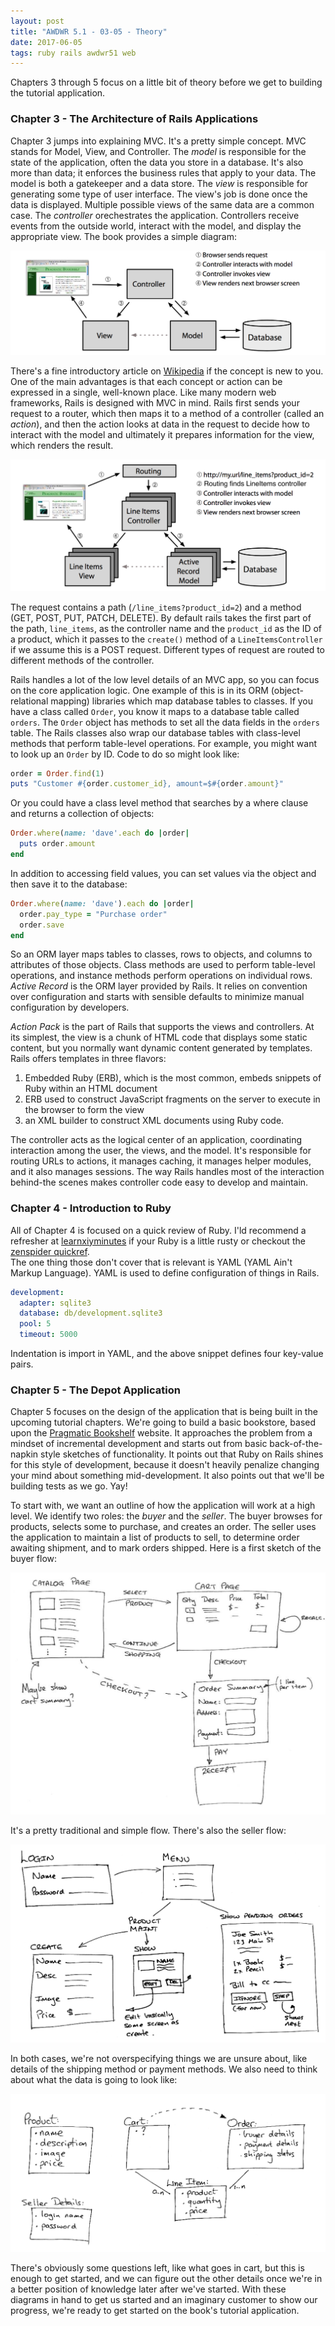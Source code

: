 ```yaml
---
layout: post
title: "AWDWR 5.1 - 03-05 - Theory"
date: 2017-06-05
tags: ruby rails awdwr51 web
---
```


Chapters 3 through 5 focus on a little bit of theory before we get to
building the tutorial application.

### Chapter 3 - The Architecture of Rails Applications

Chapter 3 jumps into explaining MVC.
It's a pretty simple concept.  MVC stands for Model, View, and Controller.
The *model* is responsible for the state of the application, often the data
you store in a database.  It's also more than data; it enforces the business
rules that apply to your data.  The model is both a gatekeeper and a data
store.  The *view* is responsible for generating some type of user
interface.  The view's job is done once the data is displayed.
Multiple possible views of the same data are a common case.  The
*controller* orechestrates the application.  Controllers receive events from
the outside world, interact with the model, and display the appropriate
view.  The book provides a simple diagram:

![MVC](/img/2017-06-05/mvc-diagram.png)

There's a fine introductory article on
[Wikipedia](https://en.wikipedia.org/wiki/Model%E2%80%93view%E2%80%93controller)
if the concept is new to you.  One of the main advantages is that each
concept or action can be expressed in a single, well-known place.  Like
many modern web frameworks, Rails is designed with MVC in mind.  Rails
first sends your request to a router, which then maps it to a method of a
controller (called an *action*), and then the action looks at data in the
request to decide how to interact with the model and ultimately it prepares
information for the view, which renders the result.

![Rails MVC](/img/2017-06-05/rails-mvc.png)

The request contains a path (`/line_items?product_id=2`) and a method
(GET, POST, PUT, PATCH, DELETE).  By default rails takes the first part of
the path, `line_items`, as the controller name and the `product_id` as the
ID of a product, which it passes to the `create()` method of a
`LineItemsController` if we assume this is a POST request.  Different types
of request are routed to different methods of the controller.

Rails handles a lot of the low level details of an MVC app, so you can focus
on the core application logic.  One example of this is in its ORM (object-
relational mapping) libraries which map database tables to classes.  If you
have a class called `Order`, you know it maps to a database table called
`orders`.  The `Order` object has methods to set all the data fields in the
`orders` table.  The Rails classes also wrap our database tables with
class-level methods that perform table-level operations.  For example, you
might want to look up an `Order` by ID.  Code to do so might look like:

```ruby
order = Order.find(1)
puts "Customer #{order.customer_id}, amount=$#{order.amount}"
```

Or you could have a class level method that searches by a where clause and
returns a collection of objects:

```ruby
Order.where(name: 'dave'.each do |order|
  puts order.amount
end
```

In addition to accessing field values, you can set values via the object
and then save it to the database:

```ruby
Order.where(name: 'dave').each do |order|
  order.pay_type = "Purchase order"
  order.save
end
```

So an ORM layer maps tables to classes, rows to objects, and columns to
attributes of those objects.  Class methods are used to perform table-level
operations, and instance methods perform operations on individual rows.
*Active Record* is the ORM layer provided by Rails.  It relies on
convention over configuration and starts with sensible defaults to minimize
manual configuration by developers.  

*Action Pack* is the part of Rails that supports the views and controllers.
At its simplest, the view is a chunk of HTML code that displays some static
content, but you normally want dynamic content generated by templates.  Rails
offers templates in three flavors: 

1. Embedded Ruby (ERB), which is the most common, embeds snippets of Ruby
within an HTML document
1. ERB used to construct JavaScript fragments on the server to execute
in the browser to form the view
1. an XML builder to construct XML documents using Ruby code.

The controller acts as the logical center of an application, coordinating
interaction among the user, the views, and the model.  It's responsible
for routing URLs to actions, it manages caching, it manages helper modules,
and it also manages sessions.  The way Rails handles most of the interaction
behind-the scenes makes controller code easy to develop and maintain.

### Chapter 4 - Introduction to Ruby

All of Chapter 4 is focused on a quick review of Ruby.  I'ld recommend
a refresher at [learnxiyminutes](https://learnxinyminutes.com/docs/ruby/)
if your Ruby is a little rusty or checkout the 
[zenspider quickref](http://www.zenspider.com/ruby/quickref.html).  
The one thing those don't cover that is
relevant is YAML (YAML Ain't Markup Language).  YAML is used to define
configuration of things in Rails.

```yaml
development:
  adapter: sqlite3
  database: db/development.sqlite3
  pool: 5
  timeout: 5000
```

Indentation is import in YAML, and the above snippet defines four key-value
pairs. 

### Chapter 5 - The Depot Application

Chapter 5 focuses on the design of the application that is being built in
the upcoming tutorial chapters.  We're going to build a basic bookstore,
based upon the [Pragmatic Bookshelf](https://pragprog.com/) website.  It
approaches the problem from a mindset of incremental development and starts
out from basic back-of-the-napkin style sketches of functionality.  It
points out that Ruby on Rails shines for this style of development, because
it doesn't heavily penalize changing your mind about something
mid-development.  It also points out that we'll be building tests as we go.
Yay!

To start with, we want an outline of how the application will work at a
high level.  We identify two roles: the *buyer* and the *seller*.  The
buyer browses for products, selects some to purchase, and creates an order.
The seller uses the application to maintain a list of products to sell, to
determine order awaiting shipment, and to mark orders shipped.  Here is a
first sketch of the buyer flow:

![buyer flow](/img/2017-06-05/buyer-flow.png)

It's a pretty traditional and simple flow.  There's also the seller flow:

![seller flow](/img/2017-06-05/seller-flow.png)

In both cases, we're not overspecifying things we are unsure about, like
details of the shipping method or payment methods.  We also need to think
about what the data is going to look like:

![data](/img/2017-06-05/data-model.png)

There's obviously some questions left, like what goes in cart, but this is
enough to get started, and we can figure out the other details once we're
in a better position of knowledge later after we've started.  With these
diagrams in hand to get us started and an imaginary customer to show our
progress, we're ready to get started on the book's tutorial application.
